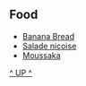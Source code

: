 ## Food

- [Banana Bread](banana-bread)
- [Salade niçoise](salade-nicoise)
- [Moussaka](moussaka)

[^ UP ^](../)
